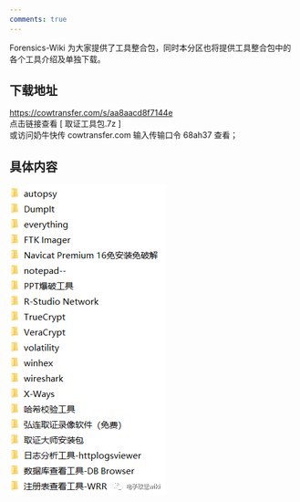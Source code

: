 ```yaml
---
comments: true
---
```

 
 Forensics-Wiki 为大家提供了工具整合包，同时本分区也将提供工具整合包中的各个工具介绍及单独下载。

## 下载地址

 https://cowtransfer.com/s/aa8aacd8f7144e  
 点击链接查看 [ 取证工具包.7z ]   
 或访问奶牛快传 cowtransfer.com 输入传输口令 68ah37 查看；

## 具体内容

![](images/main.png)
